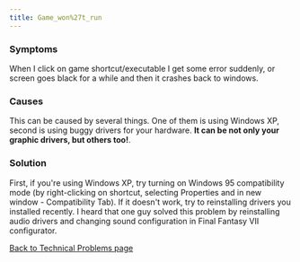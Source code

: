 ```yaml
---
title: Game_won%27t_run
---
```


### Symptoms

When I click on game shortcut/executable I get some error suddenly, or screen goes black for a while and then it crashes back to windows.

### Causes

This can be caused by several things. One of them is using Windows XP, second is using buggy drivers for your hardware. **It can be not only your graphic drivers, but others too!**.

### Solution

First, if you're using Windows XP, try turning on Windows 95 compatibility mode (by right-clicking on shortcut, selecting Properties and in new window - Compatibility Tab). If it doesn't work, try to reinstalling drivers you installed recently. I heard that one guy solved this problem by reinstalling audio drivers and changing sound configuration in Final Fantasy VII configurator.

[Back to Technical Problems page]()
